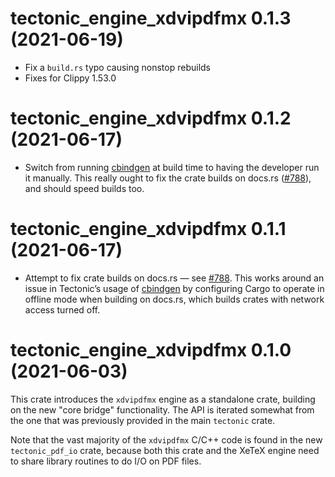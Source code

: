 # tectonic_engine_xdvipdfmx 0.1.3 (2021-06-19)

- Fix a `build.rs` typo causing nonstop rebuilds
- Fixes for Clippy 1.53.0


# tectonic_engine_xdvipdfmx 0.1.2 (2021-06-17)

- Switch from running [cbindgen] at build time to having the developer run it
  manually. This really ought to fix the crate builds on docs.rs ([#788]), and
  should speed builds too.

[cbindgen]: https://github.com/eqrion/cbindgen
[#788]: https://github.com/tectonic-typesetting/tectonic/issues/788


# tectonic_engine_xdvipdfmx 0.1.1 (2021-06-17)

- Attempt to fix crate builds on docs.rs — see [#788]. This works around an
  issue in Tectonic’s usage of [cbindgen] by configuring Cargo to operate in
  offline mode when building on docs.rs, which builds crates with network access
  turned off.

[#788]: https://github.com/tectonic-typesetting/tectonic/issues/788
[cbindgen]: https://github.com/eqrion/cbindgen


# tectonic_engine_xdvipdfmx 0.1.0 (2021-06-03)

This crate introduces the `xdvipdfmx` engine as a standalone crate, building on
the new "core bridge" functionality. The API is iterated somewhat from the one
that was previously provided in the main `tectonic` crate.

Note that the vast majority of the `xdvipdfmx` C/C++ code is found in the new
`tectonic_pdf_io` crate, because both this crate and the XeTeX engine need to
share library routines to do I/O on PDF files.
